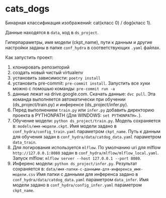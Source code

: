 # cats_dogs
Бинарная классификация изображений: cat(класс 0) / dog(класс 1).

Данные находятся в `data`, код в `ds_project`.

Гиперпараметры, имя модели (ckpt_name), пути к данным и другие настройки заданы в папке `conf_hydra`
в соответствующих `.yaml` файлах.

Как запустить проект:
1. клонировать репозиторий
2. создать новый чистый virtualenv
3. установить зависимости: `poetry install`
4. установить pre-commit: `pre-commit install`. Запустить все хуки можно с помошью команды: `pre-commit run -a`
5. данные лежат на drive.google.com.
Скачать данные: `dvc pull`. Эта команда выполняется автоматически при обучении (ds_project/train.py)
и инференсе (ds_project/infer.py).
6. Перед выполнением `train.py` или `infer.py` добавить директорию проекта в PYTHONPATH (Для WINDOWS: `set PYTHONPATH=.`).
7. Обучение модели: `python ds_project/train.py`.
Модель сохраняется в: `models/имя-модели.ckpt`.
Имя модели задано в `conf_hydra/config_train.yaml` параметром `ckpt_name`.
Путь к данным для обучения задан в `conf_hydra/data/catdog_data.yaml` параметром `data_train`.
8. Для логирования используется `mlflow`. По умолчанию uri для mlflow `http://127.0.0.1:8080`
задан в `conf_hydra/mlflow/mlflow_local.yaml`. Запуск mlflow: `mlflow server --host 127.0.0.1 --port 8080`.
9. Инференс модели: `python ds_project/infer.py`. Результат сохраняется в:
`data/имя-папки-с-данными-для-инференса_имя-модели.csv`
Имя папки с данными для инференса задано в `conf_hydra/data/catdog_data.yaml` параметром `data_infer`. Имя модели
задано в `conf_hydra/config_infer.yaml` параметром `ckpt_name`.
